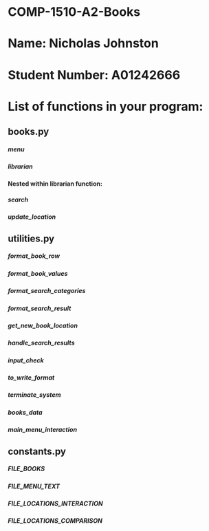 # COMP-1510-A2-Books

# Name: Nicholas Johnston

# Student Number: A01242666

# List of functions in your program:

## books.py
##### menu
##### librarian 
#### Nested within librarian function:
##### search 
##### update_location

## utilities.py
##### format_book_row
##### format_book_values
##### format_search_categories
##### format_search_result
##### get_new_book_location
##### handle_search_results
##### input_check
##### to_write_format
##### terminate_system
##### books_data
##### main_menu_interaction

## constants.py
##### FILE_BOOKS
##### FILE_MENU_TEXT
##### FILE_LOCATIONS_INTERACTION
##### FILE_LOCATIONS_COMPARISON
